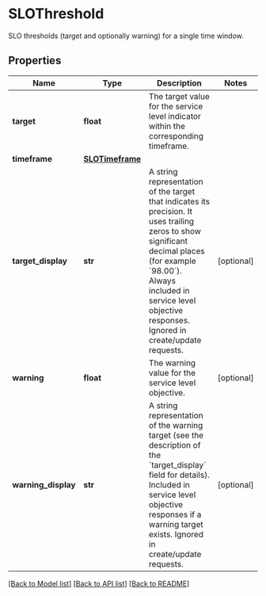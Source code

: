 # SLOThreshold

SLO thresholds (target and optionally warning) for a single time window.

## Properties

| Name                | Type                                | Description                                                                                                                                                                                                                                             | Notes      |
| ------------------- | ----------------------------------- | ------------------------------------------------------------------------------------------------------------------------------------------------------------------------------------------------------------------------------------------------------- | ---------- |
| **target**          | **float**                           | The target value for the service level indicator within the corresponding timeframe.                                                                                                                                                                    |
| **timeframe**       | [**SLOTimeframe**](SLOTimeframe.md) |                                                                                                                                                                                                                                                         |
| **target_display**  | **str**                             | A string representation of the target that indicates its precision. It uses trailing zeros to show significant decimal places (for example &#x60;98.00&#x60;). Always included in service level objective responses. Ignored in create/update requests. | [optional] |
| **warning**         | **float**                           | The warning value for the service level objective.                                                                                                                                                                                                      | [optional] |
| **warning_display** | **str**                             | A string representation of the warning target (see the description of the &#x60;target_display&#x60; field for details). Included in service level objective responses if a warning target exists. Ignored in create/update requests.                   | [optional] |

[[Back to Model list]](README.md#documentation-for-models) [[Back to API list]](README.md#documentation-for-api-endpoints) [[Back to README]](README.md)
